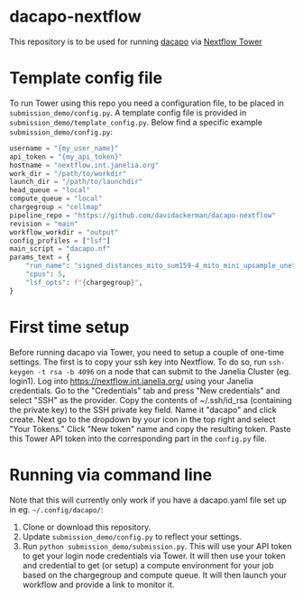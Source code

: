 # dacapo-nextflow
This repository is to be used for running [dacapo](https://github.com/funkelab/dacapo) via [Nextflow Tower](https://cloud.tower.nf/)

# Template config file
To run Tower using this repo you need a configuration file, to be placed in `submission_demo/config.py`. A template config file is provided in `submission_demo/template_config.py`. Below find a specific example `submission_demo/config.py`:
```python
username = "{my_user_name}"
api_token = "{my_api_token}"
hostname = "nextflow.int.janelia.org"
work_dir = "/path/to/workdir"
launch_dir = "/path/to/launchdir"
head_queue = "local"
compute_queue = "local"
chargegroup = "cellmap"
pipeline_repo = "https://github.com/davidackerman/dacapo-nextflow"
revision = "main"
workflow_workdir = "output"
config_profiles = ["lsf"]
main_script = "dacapo.nf"
params_text = {
    "run_name": "signed_distances_mito_sum159-4_mito_mini_upsample_unet_test_gunpowder__0",
    "cpus": 5,
    "lsf_opts": f"{chargegroup}",
}
```
# First time setup
Before running dacapo via Tower, you need to setup a couple of one-time settings. The first is to copy your ssh key into Nextflow. To do so, run `ssh-keygen -t rsa -b 4096` on a node that can submit to the Janelia Cluster (eg. login1). Log into https://nextflow.int.janelia.org/ using your Janelia credentials. Go to the "Credentials" tab and press "New credentials" and select "SSH" as the provider. Copy the contents of ~/.ssh/id_rsa (containing the private key) to the SSH private key field. Name it "dacapo" and click create. Next go to the dropdown by your icon in the top right and select "Your Tokens." Click "New token" name and copy the resulting token. Paste this Tower API token into the corresponding part in the `config.py` file.

# Running via command line
Note that this will currently only work if you have a dacapo.yaml file set up in eg. `~/.config/dacapo/`:
1. Clone or download this repository.
2. Update `submission_demo/config.py` to reflect your settings.
3. Run `python submission_demo/submission.py`. This will use your API token to get your login node credentials via Tower. It will then use your token and credential to get (or setup) a compute environment for your job based on the chargegroup and compute queue. It will then launch your workflow and provide a link to monitor it. 